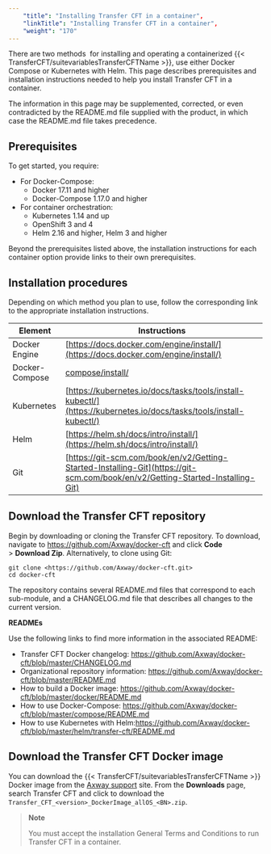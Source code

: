 ```yaml
---
    "title": "Installing Transfer CFT in a container",
    "linkTitle": "Installing Transfer CFT in a container",
    "weight": "170"
---
```

There are two methods  for installing and operating a containerized {{< TransferCFT/suitevariablesTransferCFTName  >}}, use either Docker Compose or Kubernetes with Helm. This page describes prerequisites and installation instructions needed to help you install Transfer CFT in a container.

The information in this page may be supplemented, corrected, or even contradicted by the README.md file supplied with the product, in which case the README.md file takes precedence.

Prerequisites
-------------

To get started, you require:

- For Docker-Compose:
    -   Docker 17.11 and higher
    -   Docker-Compose 1.17.0 and higher
- For container orchestration:
    -   Kubernetes 1.14 and up
    -   OpenShift 3 and 4
    -   Helm 2.16 and higher, Helm 3 and higher

Beyond the prerequisites listed above, the installation instructions for each container option provide links to their own prerequisites.

Installation procedures
-----------------------

Depending on which method you plan to use, follow the corresponding link to the appropriate installation instructions.


| Element | Instructions |
| --- | --- |
| Docker Engine  | [https://docs.docker.com/engine/install/](https://docs.docker.com/engine/install/)  |
| Docker-Compose  | [compose/install/](https://docs.docker.com/compose/install/)  |
| Kubernetes  | [https://kubernetes.io/docs/tasks/tools/install-kubectl/](https://kubernetes.io/docs/tasks/tools/install-kubectl/)  |
| Helm  | [https://helm.sh/docs/intro/install/](https://helm.sh/docs/intro/install/)  |
| Git  | [https://git-scm.com/book/en/v2/Getting-Started-Installing-Git](https://git-scm.com/book/en/v2/Getting-Started-Installing-Git) |


Download the Transfer CFT repository
------------------------------------

Begin by downloading or cloning the Transfer CFT repository. To download, navigate to <https://github.com/Axway/docker-cft> and click **Code** &gt; **Download Zip**. Alternatively, to clone using Git:<span id="gitcontainertest"></span>

```
git clone <https://github.com/Axway/docker-cft.git>
cd docker-cft
```

The repository contains several README.md files that correspond to each sub-module, and a CHANGELOG.md file that describes all changes to the current version.

****READMEs****

Use the following links to find more information in the associated README:

- Transfer CFT Docker changelog: <https://github.com/Axway/docker-cft/blob/master/CHANGELOG.md>
- Organizational repository information: <https://github.com/Axway/docker-cft/blob/master/README.md>
- How to build a Docker image: <https://github.com/Axway/docker-cft/blob/master/docker/README.md>
- How to use Docker-Compose: <https://github.com/Axway/docker-cft/blob/master/compose/README.md>
- How to use Kubernetes with Helm:<https://github.com/Axway/docker-cft/blob/master/helm/transfer-cft/README.md>

Download the Transfer CFT Docker image
--------------------------------------

You can download the {{< TransferCFT/suitevariablesTransferCFTName  >}} Docker image from the [Axway support](http://support.axway.com/) site. From the **Downloads** page, search Transfer CFT and click to download the `Transfer_CFT_<version>_DockerImage_allOS_<BN>.zip`.

> **Note**
>
> You must accept the installation General Terms and Conditions to run Transfer CFT in a container.
